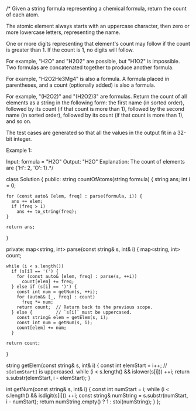 /* Given a string formula representing a chemical formula, return the count of each atom.

The atomic element always starts with an uppercase character, then zero or more lowercase letters, representing the name.

One or more digits representing that element's count may follow if the count is greater than 1. If the count is 1, no digits will follow.

For example, "H2O" and "H2O2" are possible, but "H1O2" is impossible.
Two formulas are concatenated together to produce another formula.

For example, "H2O2He3Mg4" is also a formula.
A formula placed in parentheses, and a count (optionally added) is also a formula.

For example, "(H2O2)" and "(H2O2)3" are formulas.
Return the count of all elements as a string in the following form: the first name (in sorted order), followed by its count (if that count is more than 1), followed by the second name (in sorted order), followed by its count (if that count is more than 1), and so on.

The test cases are generated so that all the values in the output fit in a 32-bit integer.

 Example 1:

Input: formula = "H2O"
Output: "H2O"
Explanation: The count of elements are {'H': 2, 'O': 1}.*/


class Solution {
 public:
  string countOfAtoms(string formula) {
    string ans;
    int i = 0;

    for (const auto& [elem, freq] : parse(formula, i)) {
      ans += elem;
      if (freq > 1)
        ans += to_string(freq);
    }

    return ans;
  }

 private:
  map<string, int> parse(const string& s, int& i) {
    map<string, int> count;

    while (i < s.length())
      if (s[i] == '(') {
        for (const auto& [elem, freq] : parse(s, ++i))
          count[elem] += freq;
      } else if (s[i] == ')') {
        const int num = getNum(s, ++i);
        for (auto&& [_, freq] : count)
          freq *= num;
        return count;  // Return back to the previous scope.
      } else {         // `s[i]` must be uppercased.
        const string& elem = getElem(s, i);
        const int num = getNum(s, i);
        count[elem] += num;
      }

    return count;
  }

  string getElem(const string& s, int& i) {
    const int elemStart = i++;  // `s[elemStart]` is uppercased.
    while (i < s.length() && islower(s[i]))
      ++i;
    return s.substr(elemStart, i - elemStart);
  }

  int getNum(const string& s, int& i) {
    const int numStart = i;
    while (i < s.length() && isdigit(s[i]))
      ++i;
    const string& numString = s.substr(numStart, i - numStart);
    return numString.empty() ? 1 : stoi(numString);
  }
};
